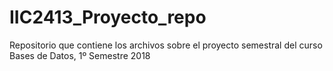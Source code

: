 # IIC2413_Proyecto_repo
Repositorio que contiene los archivos sobre el proyecto semestral del curso Bases de Datos, 1º Semestre 2018

